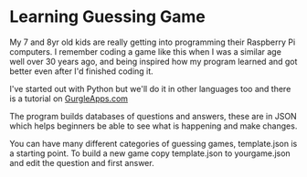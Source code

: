 Learning Guessing Game
======================

My 7 and 8yr old kids are really getting into programming their Raspberry Pi computers. I remember coding a game like this when I was a similar age well over 30 years ago, and being inspired how my program learned and got better even after I'd finished coding it.

I've started out with Python but we'll do it in other languages too and there is a tutorial on [GurgleApps.com](http://gurgleapps.com)

The program builds databases of questions and answers, these are in JSON which helps beginners be able to see what is happening and make changes.

You can have many different categories of guessing games, template.json is a starting point. To build a new game copy template.json to yourgame.json and edit the question and first answer.
